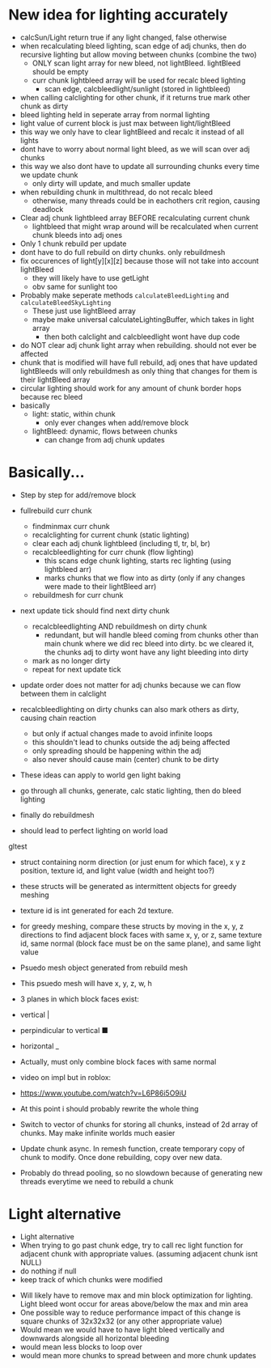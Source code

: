 # New idea for lighting accurately
- calcSun/Light return true if any light changed, false otherwise
- when recalculating bleed lighting, scan edge of adj chunks, then do recursive lighting but allow moving between chunks (combine the two)
    - ONLY scan light array for new bleed, not lightBleed. lightBleed should be empty
    - curr chunk lightbleed array will be used for recalc bleed lighting
        - scan edge, calcbleedlight/sunlight (stored in lightbleed)
- when calling calclighting for other chunk, if it returns true mark other chunk as dirty
- bleed lighting held in seperate array from normal lighting
- light value of current block is just max between light/lightBleed
- this way we only have to clear lightBleed and recalc it instead of all lights
- dont have to worry about normal light bleed, as we will scan over adj chunks
- this way we also dont have to update all surrounding chunks every time we update chunk
    - only dirty will update, and much smaller update
- when rebuilding chunk in multithread, do not recalc bleed
    - otherwise, many threads could be in eachothers crit region, causing deadlock
- Clear adj chunk lightbleed array BEFORE recalculating current chunk
    - lightbleed that might wrap around will be recalculated when current chunk bleeds into adj ones
- Only 1 chunk rebuild per update
- dont have to do full rebuild on dirty chunks. only rebuildmesh
- fix occurences of light\[y\]\[x\]\[z\] because those will not take into account lightBleed
    - they will likely have to use getLight
    - obv same for sunlight too
- Probably make seperate methods `calculateBleedLighting` and `calculateBleedSkyLighting`
    - These just use lightBleed array
    - maybe make universal calculateLightingBuffer, which takes in light array
        - then both calclight and calcbleedlight wont have dup code
- do NOT clear adj chunk light array when rebuilding. should not ever be affected
- chunk that is modified will have full rebuild, adj ones that have updated lightBleeds will only rebuildmesh as only thing that changes for them is their lightBleed array
- circular lighting should work for any amount of chunk border hops because rec bleed
- basically
    - light: static, within chunk
        - only ever changes when add/remove block
    - lightBleed: dynamic, flows between chunks
        - can change from adj chunk updates

# Basically...
- Step by step for add/remove block
- fullrebuild curr chunk
    - findminmax curr chunk
    - recalclighting for current chunk (static lighting)
    - clear each adj chunk lightbleed (including tl, tr, bl, br)
    - recalcbleedlighting for curr chunk (flow lighting)
        - this scans edge chunk lighting, starts rec lighting (using lightbleed arr)
        - marks chunks that we flow into as dirty (only if any changes were made to their lightBleed arr)
    - rebuildmesh for curr chunk
- next update tick should find next dirty chunk
    - recalcbleedlighting AND rebuildmesh on dirty chunk
        - redundant, but will handle bleed coming from chunks other than main chunk where we did rec bleed into dirty. bc we cleared it, the chunks adj to dirty wont have any light bleeding into dirty
    - mark as no longer dirty
    - repeat for next update tick
- update order does not matter for adj chunks because we can flow between them in calclight
- recalcbleedlighting on dirty chunks can also mark others as dirty, causing chain reaction
    - but only if actual changes made to avoid infinite loops
    - this shouldn't lead to chunks outside the adj being affected
    - only spreading should be happening within the adj
    - also never should cause main (center) chunk to be dirty


- These ideas can apply to world gen light baking
- go through all chunks, generate, calc static lighting, then do bleed lighting
- finally do rebuildmesh
- should lead to perfect lighting on world load

<!-- # Actually... -->
<!-- - Clear adj lightBleed arrays -->
<!-- - Do static lighting on updated chunk -->
<!--     - scan edges too (scan their static lighting) -->
<!-- - go do recalcbleed on all surrounding chunks (including corner chunks) -->
<!-- - don't use rec func that flows, just stay within chunk -->
<!-- - mark all adj as dirty -->
<!-- - on update tick, get next dirty, recalcbleedlight (once again), then rebuildMesh -->
<!-- - for recalcbleedlight, stop if either light or lightBleed greater than prev -->

gltest
- struct containing norm direction (or just enum for which face), x y z position, texture id, and light value (width and height too?)
- these structs will be generated as intermittent objects for greedy meshing
- texture id is int generated for each 2d texture.
- for greedy meshing, compare these structs by moving in the x, y, z directions to find adjacent block faces with same x, y, or z, same texture id, same normal (block face must be on the same plane), and same light value
- Psuedo mesh object generated from rebuild mesh
- This psuedo mesh will have x, y, z, w, h
- 3 planes in which block faces exist:
- vertical                    |
- perpindicular to vertical   ■
- horizontal                  _
- Actually, must only combine block faces with same normal

- video on impl but in roblox:
- https://www.youtube.com/watch?v=L6P86i5O9iU

<!-- - Lighting -->
<!-- - Have global buffer in renderer/chunk for light bleed over chunk borders -->
<!-- - 4 buffers for each direction (left right forward back) -->
<!-- - buffer is size 16*256, no z depth. -->
<!-- - Have function in other chunk recieve a buffer, as well as which side the array is coming from -->
<!-- - This function will generate fake block lights -->
<!-- - When light attempts to go past chunk edge -->
<!-- - Buffers memset to 0 once done -->


- At this point i should probably rewrite the whole thing

- Switch to vector of chunks for storing all chunks, instead of 2d array of chunks. May make infinite worlds much easier
- Update chunk async. In remesh function, create temporary copy of chunk to modify. Once done rebuilding, copy over new data.
- Probably do thread pooling, so no slowdown because of generating new threads everytime we need to rebuild a chunk

# Light alternative
- Light alternative
- When trying to go past chunk edge, try to call rec light function for adjacent chunk with appropriate values. (assuming adjacent chunk isnt NULL)
- do nothing if null
- keep track of which chunks were modified
<!-- ## Queue -->
<!-- - maybe have queue in renderer for chunks to be redrawn. -->
<!-- - queue would only allow unique chunks, so no rerendering of a chunk twice -->
<!-- - Request -->
<!-- - another option would be to have each chunk have a bool attribute that is set when it wants to be rerendered -->
<!-- - a chunk mananger/the renderer would go through all chunks and rebuild them -->
<!-- - this way we could control how many chunks can be rebuilt per update -->
<!-- - We would set request_rebuild to true as soon as we bleed into that chunk -->
<!-- - This would allow for block light bleeding and sunlight bleeding -->

- Will likely have to remove max and min block optimization for lighting. Light bleed wont occur for areas above/below the max and min area
- One possible way to reduce performance impact of this change is square chunks of 32x32x32 (or any other appropriate value)
- Would mean we would have to have light bleed vertically and downwards alongside all horizontal bleeding
- would mean less blocks to loop over
- would mean more chunks to spread between and more chunk updates 
